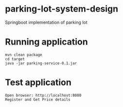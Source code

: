 # parking-lot-system-design
Springboot implementation of parking lot

# Running application
```
mvn clean package
cd target
java -jar parking-service-0.1.jar
```

# Test application
```
Open browser: http://localhost:8080
Register and Get Price details
```
